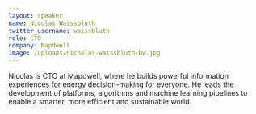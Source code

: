 ```yaml
---
layout: speaker
name: Nicolas Waissbluth
twitter_username: waissbluth
role: CTO
company: Mapdwell
image: /uploads/nicholas-waissbluth-bw.jpg
---
```


Nicolas is CTO at Mapdwell, where he builds powerful information experiences for energy decision-making for everyone. He leads the development of platforms, algorithms and machine learning pipelines to enable a smarter, more efficient and sustainable world.